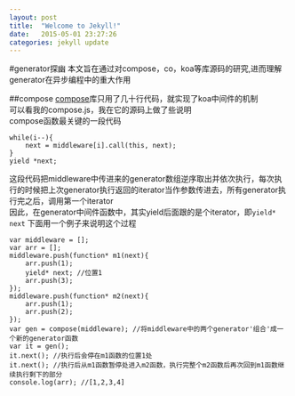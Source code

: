 ```yaml
---
layout: post
title:  "Welcome to Jekyll!"
date:   2015-05-01 23:27:26
categories: jekyll update
---
```

#generator探幽
本文旨在通过对compose，co，koa等库源码的研究,进而理解generator在异步编程中的重大作用

##compose
[compose](http://https://github.com/koajs/compose)库只用了几十行代码，就实现了koa中间件的机制  
可以看我的compose.js，我在它的源码上做了些说明  
compose函数最关键的一段代码    
```
while(i--){
    next = middleware[i].call(this, next);
}
yield *next;
```
这段代码把middleware中传进来的generator数组逆序取出并依次执行，每次执行的时候把上次generator执行返回的iterator当作参数传进去，所有generator执行完之后，调用第一个iterator  
因此，在generator中间件函数中，其实yield后面跟的是个iterator，即```yield* next```
下面用一个例子来说明这个过程  
```
var middleware = [];
var arr = []; 
middleware.push(function* m1(next){
    arr.push(1);
    yield* next; //位置1
    arr.push(3);
});
middleware.push(function* m2(next){
    arr.push(1);
    arr.push(2);
});
var gen = compose(middleware); //将middleware中的两个generator'组合'成一个新的generator函数
var it = gen();
it.next(); //执行后会停在m1函数的位置1处
it.next(); //执行后从m1函数暂停处进入m2函数，执行完整个m2函数后再次回到m1函数继续执行剩下的部分
console.log(arr); //[1,2,3,4]
```